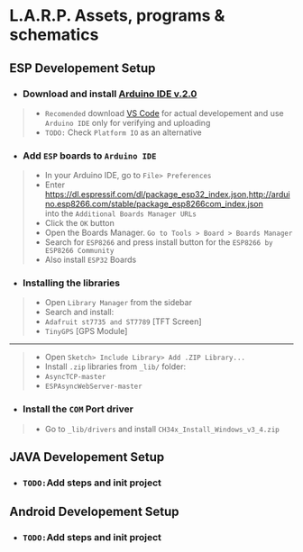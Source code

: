 # L.A.R.P. Assets, programs & schematics

## ESP Developement Setup
- ### Download and install [Arduino IDE v.2.0](https://www.arduino.cc/en/software)
> - `Recomended` download [VS Code](https://code.visualstudio.com/download) for actual developement and use `Arduino IDE` only for verifying and uploading
> - `TODO:` Check `Platform IO` as an alternative

- ### Add `ESP` boards to `Arduino IDE`
>- In your Arduino IDE, go to `File> Preferences`
>- Enter <br> 
https://dl.espressif.com/dl/package_esp32_index.json,http://arduino.esp8266.com/stable/package_esp8266com_index.json
<br> into the `Additional Boards Manager URLs` 
>- Click the `OK` button
>- Open the Boards Manager. `Go to Tools > Board > Boards Manager`
>- Search for `ESP8266` and press install button for the `ESP8266 by ESP8266 Community`
>- Also install `ESP32` Boards

- ### Installing the libraries
>- Open `Library Manager` from the sidebar
>- Search and install:
>- `Adafruit st7735 and ST7789` [TFT Screen]
>- `TinyGPS` [GPS Module]
---
>- Open `Sketch> Include Library> Add .ZIP Library...`
>- Install `.zip` libraries from `_lib/` folder:
>- `AsyncTCP-master`
>- `ESPAsyncWebServer-master`

- ### Install the `COM` Port driver
>- Go to `_lib/drivers` and install `CH34x_Install_Windows_v3_4.zip`


## JAVA Developement Setup
- ### `TODO:`Add steps and init project

## Android Developement Setup
- ### `TODO:`Add steps and init project